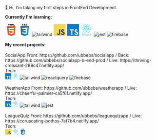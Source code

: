 👋 Hi, I'm taking my first steps in FrontEnd Development.

<b>Currently I'm learning:</b>
<div align="left">
  <img src="https://raw.githubusercontent.com/devicons/devicon/master/icons/html5/html5-original-wordmark.svg" alt="html5" width="40" height="40"/>
  <img src="https://raw.githubusercontent.com/devicons/devicon/master/icons/css3/css3-original-wordmark.svg" alt="css3" width="40" height="40"/>
  <img src="https://www.vectorlogo.zone/logos/tailwindcss/tailwindcss-icon.svg" alt="tailwind" width="40" height="40"/>
  <img src="https://raw.githubusercontent.com/devicons/devicon/master/icons/javascript/javascript-original.svg" alt="javascript" width="40" height="40"/>
  <img src="https://raw.githubusercontent.com/devicons/devicon/master/icons/typescript/typescript-original.svg" alt="typescript" width="40" height="40"/>
  <img src="https://raw.githubusercontent.com/devicons/devicon/master/icons/react/react-original-wordmark.svg" alt="react" width="40" height="40"/>
  <img src="https://www.vectorlogo.zone/logos/jestjsio/jestjsio-icon.svg" alt="jest" width="40" height="40"/> 
  <img src="https://www.vectorlogo.zone/logos/firebase/firebase-icon.svg" alt="firebase" width="40" height="40"/>
</div>
<br>
<b>My recent projects:</b>
<br>
<br>
SocialApp
Front: https://github.com/ubbebs/socialapp / Back: https://github.com/ubbebs/socialapp-b-end-prod / Live: https://thriving-croissant-288c47.netlify.app/
<br>
Tech:
<div align="left">
<img src="https://raw.githubusercontent.com/devicons/devicon/master/icons/typescript/typescript-original.svg" alt="typescript" width="20" height="20"/>
<img src="https://raw.githubusercontent.com/devicons/devicon/master/icons/react/react-original-wordmark.svg" alt="react" width="20" height="20"/>
<img src="https://www.vectorlogo.zone/logos/tailwindcss/tailwindcss-icon.svg" alt="tailwind" width="20" height="20"/>
<img src="https://react-query-v3.tanstack.com/_next/static/images/favicon-eed8346421218b24d8fd0fd55c2f9e35.png" alt="reactquery" width="20" height="20"/>
<img src="https://www.vectorlogo.zone/logos/firebase/firebase-icon.svg" alt="firebase" width="20" height="20"/>
</div>
<br>
WeatherApp
Front: https://github.com/ubbebs/weatherapp / Live: https://cheerful-palmier-ca5f6f.netlify.app/
<br>
Tech:
<div align="left">
<img src="https://raw.githubusercontent.com/devicons/devicon/master/icons/typescript/typescript-original.svg" alt="typescript" width="20" height="20"/>
<img src="https://raw.githubusercontent.com/devicons/devicon/master/icons/react/react-original-wordmark.svg" alt="react" width="20" height="20"/>
<img src="https://www.vectorlogo.zone/logos/tailwindcss/tailwindcss-icon.svg" alt="tailwind" width="20" height="20"/>
<img src="https://www.vectorlogo.zone/logos/jestjsio/jestjsio-icon.svg" alt="jest" width="20" height="20"/> 
</div>
<br>
LeagueQuiz
Front: https://github.com/ubbebs/leaguequizapp / Live: https://coruscating-pothos-7af7b4.netlify.app/
<br>
Tech:
<div align="left">
<img src="https://raw.githubusercontent.com/devicons/devicon/master/icons/javascript/javascript-original.svg" alt="javascript" width="20" height="20"/>
<img src="https://raw.githubusercontent.com/devicons/devicon/master/icons/react/react-original-wordmark.svg" alt="react" width="20" height="20"/>
<img src="https://raw.githubusercontent.com/devicons/devicon/master/icons/css3/css3-original-wordmark.svg" alt="css3" width="20" height="20"/>
</div>

